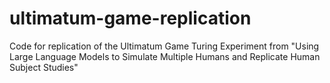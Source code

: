 # ultimatum-game-replication
Code for replication of the Ultimatum Game Turing Experiment from "Using Large Language Models to Simulate Multiple Humans and Replicate Human Subject Studies"
